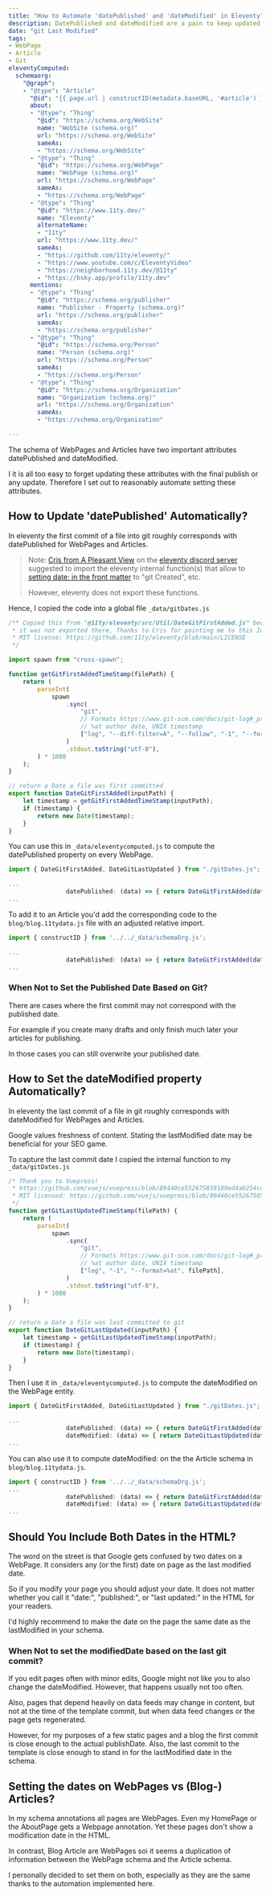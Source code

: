 ```yaml
---
title: "How to Automate 'datePublished' and 'dateModified' in Eleventy"
description: DatePublished and dateModified are a pain to keep updated correctly in schema. This automation takes out the chore and reduces work to publish content.
date: "git Last Modified"
tags:
- WebPage
- Article
- Git
eleventyComputed:
  schemaorg:
    "@graph":
    - "@type": "Article"
      "@id": "{{ page.url | constructID(metadata.baseURL, '#article') }}"
      about:
      - "@type": "Thing"
        "@id": "https://schema.org/WebSite"
        name: "WebSite (schema.org)"
        url: "https://schema.org/WebSite"
        sameAs:
        - "https://schema.org/WebSite"
      - "@type": "Thing"
        "@id": "https://schema.org/WebPage"
        name: "WebPage (schema.org)"
        url: "https://schema.org/WebPage"
        sameAs:
        - "https://schema.org/WebPage"
      - "@type": "Thing"
        "@id": "https://www.11ty.dev/"
        name: "Eleventy"
        alternateName: 
        - "11ty"
        url: "https://www.11ty.dev/"
        sameAs:
        - "https://github.com/11ty/eleventy/"
        - "https://www.youtube.com/c/EleventyVideo"
        - "https://neighborhood.11ty.dev/@11ty"
        - "https://bsky.app/profile/11ty.dev"
      mentions:
      - "@type": "Thing"
        "@id": "https://schema.org/publisher"
        name: "Publisher - Property (schema.org)"
        url: "https://schema.org/publisher"
        sameAs:
        - "https://schema.org/publisher"
      - "@type": "Thing"
        "@id": "https://schema.org/Person"
        name: "Person (schema.org)"
        url: "https://schema.org/Person"
        sameAs:
        - "https://schema.org/Person"
      - "@type": "Thing"
        "@id": "https://schema.org/Organization"
        name: "Organization (schema.org)"
        url: "https://schema.org/Organization"
        sameAs:
        - "https://schema.org/Organization"

---
```

The schema of WebPages and Articles have two important attributes datePublished and dateModified.

I it is all too easy to forget updating these attributes with the final publish or any update. Therefore I set out to reasonably automate setting these attributes.

## How to Update 'datePublished' Automatically?

In eleventy the first commit of a file into git roughly corresponds with datePublished for WebPages and Articles.

> Note: [Cris from A Pleasant View](https://www.apleasantview.com/) on the [eleventy discord server](https://www.11ty.dev/blog/discord/) suggested to import the eleventy internal function(s) that allow to [setting date: in the front matter](https://www.11ty.dev/docs/dates/#setting-a-content-date-in-front-matter) to "git Created", etc. 
> 
> However, eleventy does not export these functions.

Hence, I copied the code into a global file `_data/gitDates.js`

```js
/** Copied this from "@11ty/eleventy/src/Util/DateGitFirstAdded.js" because
 * it was not exported there, Thanks to Cris for pointing me to this Idea.
 * MIT license: https://github.com/11ty/eleventy/blob/main/LICENSE
 */

import spawn from "cross-spawn";

function getGitFirstAddedTimeStamp(filePath) {
    return (
        parseInt(
            spawn
                .sync(
                    "git",
                    // Formats https://www.git-scm.com/docs/git-log#_pretty_formats
                    // %at author date, UNIX timestamp
                    ["log", "--diff-filter=A", "--follow", "-1", "--format=%at", filePath],
                )
                .stdout.toString("utf-8"),
        ) * 1000
    );
}

// return a Date a file was first committed
export function DateGitFirstAdded(inputPath) {
    let timestamp = getGitFirstAddedTimeStamp(inputPath);
    if (timestamp) {
        return new Date(timestamp);
    }
}
```

You can use this in `_data/eleventycomputed.js` to compute the datePublished property on every WebPage.

```js
import { DateGitFirstAdded, DateGitLastUpdated } from "./gitDates.js";

...
				datePublished: (data) => { return DateGitFirstAdded(data.page.inputPath) },
...
```

To add it to an Article you'd add the corresponding code to the `blog/blog.11tydata.js` file with an adjusted relative import.

```js
import { constructID } from '../../_data/schemaOrg.js';

...
				datePublished: (data) => { return DateGitFirstAdded(data.page.inputPath) },
...
```

### When Not to Set the Published Date Based on Git?

There are cases where the first commit may not correspond with the published date. 

For example if you create many drafts and only finish much later your articles for publishing. 

In those cases you can still overwrite your published date.

## How to Set the dateModified property Automatically?

In eleventy the last commit of a file in git roughly corresponds with dateModified for WebPages and Articles.

Google values freshness of content. Stating the lastModified date may be beneficial for your SEO game.

To capture the last commit date I copied the internal function to my `_data/gitDates.js`

```js
/* Thank you to Vuepress!
 * https://github.com/vuejs/vuepress/blob/89440ce552675859189ed4ab254ce19c4bba5447/packages/%40vuepress/plugin-last-updated/index.js
 * MIT licensed: https://github.com/vuejs/vuepress/blob/89440ce552675859189ed4ab254ce19c4bba5447/LICENSE
 */
function getGitLastUpdatedTimeStamp(filePath) {
    return (
        parseInt(
            spawn
                .sync(
                    "git",
                    // Formats https://www.git-scm.com/docs/git-log#_pretty_formats
                    // %at author date, UNIX timestamp
                    ["log", "-1", "--format=%at", filePath],
                )
                .stdout.toString("utf-8"),
        ) * 1000
    );
}

// return a Date a file was last committed to git
export function DateGitLastUpdated(inputPath) {
    let timestamp = getGitLastUpdatedTimeStamp(inputPath);
    if (timestamp) {
        return new Date(timestamp);
    }
}
```

Then I use it in `_data/eleventycomputed.js` to compute the dateModified on the WebPage entity.

```js
import { DateGitFirstAdded, DateGitLastUpdated } from "./gitDates.js";

...
				datePublished: (data) => { return DateGitFirstAdded(data.page.inputPath) },
				dateModified: (data) => { return DateGitLastUpdated(data.page.inputPath) },
...
```

You can also use it to compute dateModified: on the the Article schema in `blog/blog.11tydata.js`.

```js
import { constructID } from '../../_data/schemaOrg.js';
...
				datePublished: (data) => { return DateGitFirstAdded(data.page.inputPath) },
				dateModified: (data) => { return DateGitLastUpdated(data.page.inputPath) },
...
```

## Should You Include Both Dates in the HTML?

The word on the street is that Google gets confused by two dates on a WebPage. It considers any (or the first) date on  page as the last modified date. 

So if you modify your page you should adjust your date. It does not matter whether you call it "date:", "published:", or "last updated:" in the HTML for your readers.

I'd highly recommend to make the date on the page the same date as the lastModified in your schema.

### When Not to set the modifiedDate based on the last git commit?

If you edit pages often with minor edits, Google might not like you to also change the dateModified. However, that happens usually not too often.

Also, pages that depend heavily on data feeds may change in content, but not at the time of the template commit, but when data feed changes or the page gets regenerated.

However, for my purposes of a few static pages and a blog the first commit is close enough to the actual publishDate. Also, the last commit to the template is close enough to stand in for the lastModified date in the schema.

## Setting the dates on WebPages vs (Blog-) Articles?

In my schema annotations all pages are WebPages. Even my HomePage or the AboutPage gets a Webpage annotation. Yet these pages don't show a modification date in the HTML.

In contrast, Blog Article are WebPages soi it seems a duplication of information between the WebPage schema and the Article schema.

I personally decided to set them on both, especially as they are the same thanks to the automation implemented here.

